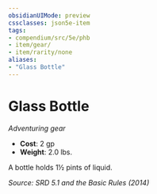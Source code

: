 ```yaml
---
obsidianUIMode: preview
cssclasses: json5e-item
tags:
- compendium/src/5e/phb
- item/gear/
- item/rarity/none
aliases: 
- "Glass Bottle"
---
```

# Glass Bottle
*Adventuring gear*  

- **Cost**: 2 gp
- **Weight**: 2.0 lbs.

A bottle holds 1½ pints of liquid.

*Source: SRD 5.1 and the Basic Rules (2014)*